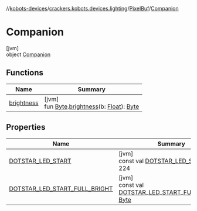 //[kobots-devices](../../../../index.md)/[crackers.kobots.devices.lighting](../../index.md)/[PixelBuf](../index.md)/[Companion](index.md)

# Companion

[jvm]\
object [Companion](index.md)

## Functions

| Name | Summary |
|---|---|
| [brightness](brightness.md) | [jvm]<br>fun [Byte](https://kotlinlang.org/api/latest/jvm/stdlib/kotlin/-byte/index.html).[brightness](brightness.md)(b: [Float](https://kotlinlang.org/api/latest/jvm/stdlib/kotlin/-float/index.html)): [Byte](https://kotlinlang.org/api/latest/jvm/stdlib/kotlin/-byte/index.html) |

## Properties

| Name | Summary |
|---|---|
| [DOTSTAR_LED_START](-d-o-t-s-t-a-r_-l-e-d_-s-t-a-r-t.md) | [jvm]<br>const val [DOTSTAR_LED_START](-d-o-t-s-t-a-r_-l-e-d_-s-t-a-r-t.md): [Int](https://kotlinlang.org/api/latest/jvm/stdlib/kotlin/-int/index.html) = 224 |
| [DOTSTAR_LED_START_FULL_BRIGHT](-d-o-t-s-t-a-r_-l-e-d_-s-t-a-r-t_-f-u-l-l_-b-r-i-g-h-t.md) | [jvm]<br>const val [DOTSTAR_LED_START_FULL_BRIGHT](-d-o-t-s-t-a-r_-l-e-d_-s-t-a-r-t_-f-u-l-l_-b-r-i-g-h-t.md): [Byte](https://kotlinlang.org/api/latest/jvm/stdlib/kotlin/-byte/index.html) |

